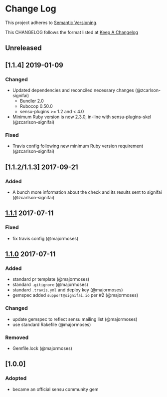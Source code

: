 # Change Log
This project adheres to [Semantic Versioning](http://semver.org/).

This CHANGELOG follows the format listed at [Keep A Changelog](http://keepachangelog.com/)

## Unreleased

## [1.1.4] 2019-01-09
### Changed
- Updated dependencies and reconciled necessary changes (@zcarlson-signifai)
    - Bundler 2.0
    - Rubocop 0.50.0
    - sensu-plugins >= 1.2 and < 4.0
- Minimum Ruby version is now 2.3.0, in-line with sensu-plugins-skel (@zcarlson-signifai)

### Fixed
- Travis config following new minimum Ruby version requirement (@zcarlson-signifai)

## [1.1.2/1.1.3] 2017-09-21
### Added
- A bunch more information about the check and its results sent to signifai (@zcarlson-signifai)


## [1.1.1] 2017-07-11
### Fixed
- fix travis config (@majormoses)

## [1.1.0] 2017-07-11
### Added
- standard pr template (@majormoses)
- standard `.gitignore` (@majormoses)
- standard `.travis.yml` and deploy key (@majormoses)
- gemspec added `support@signifai.io` per #2 (@majormoses)

### Changed
- update gemspec to reflect sensu mailing list (@majormoses)
- use standard Rakefile (@majormoses)

### Removed
- Gemfile.lock (@majormoses)

## [1.0.0]
### Adopted
- became an official sensu community gem


[Unreleased]: https://github.com/sensu-plugins/sensu-plugins-signifai/compare/1.1.1...HEAD
[1.1.1]: https://github.com/sensu-plugins/sensu-plugins-signifai/compare/1.0.0...1.1.0
[1.1.0]: https://github.com/sensu-plugins/sensu-plugins-signifai/compare/1.0.0...1.1.0
